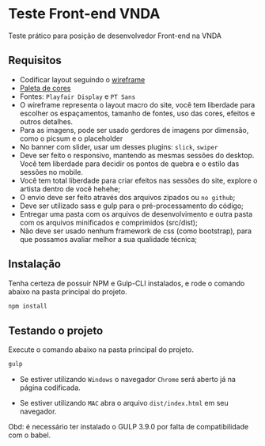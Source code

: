 # Teste Front-end VNDA

Teste prático para posição de desenvolvedor Front-end na VNDA

## Requisitos

- Codificar layout seguindo o [wireframe](https://docs.google.com/drawings/d/1mLc2X7tkzF4wTUMjzlt4o4E5KN66ToIJQs-ZgtHkq2E/edit?usp=sharing)
- [Paleta de cores](https://coolors.co/ffffff-f6f6f6-f5e5d9-272727-000000)
- Fontes: ```Playfair Display``` e ```PT Sans```
- O wireframe representa o layout macro do site, você tem liberdade para escolher os espaçamentos, tamanho de fontes, uso das cores, efeitos e outros detalhes.
- Para as imagens, pode ser usado gerdores de imagens por dimensão, como o picsum e o placeholder
- No banner com slider, usar um desses plugins: ```slick```, ```swiper```
- Deve ser feito o responsivo, mantendo as mesmas sessões do desktop. Você tem liberdade para decidir os pontos de quebra e o estilo das sessões no mobile.
- Você tem total liberdade para criar efeitos nas sessões do site, explore o artista dentro de você hehehe;
- O envio deve ser feito através dos arquivos zipados ou ```no github```;
- Deve ser utilizado sass e gulp para o pré-processamento do código;
- Entregar uma pasta com os arquivos de desenvolvimento e outra pasta com os arquivos minificados e comprimidos (src/dist);
- Não deve ser usado nenhum framework de css (como bootstrap), para que possamos avaliar melhor a sua qualidade técnica;

## Instalação

Tenha certeza de possuir NPM e Gulp-CLI instalados, e rode o comando abaixo na pasta principal do projeto.

```bash
npm install
```

## Testando o projeto

Execute o comando abaixo na pasta principal do projeto.

```bash
gulp
```

- Se estiver utilizando ```Windows``` o navegador ``Chrome`` será aberto já na página codificada.

- Se estiver utilizando ```MAC``` abra o arquivo ```dist/index.html``` em seu navegador.


Obd: é necessário ter instalado o GULP 3.9.0 por falta de compatibilidade com o babel.